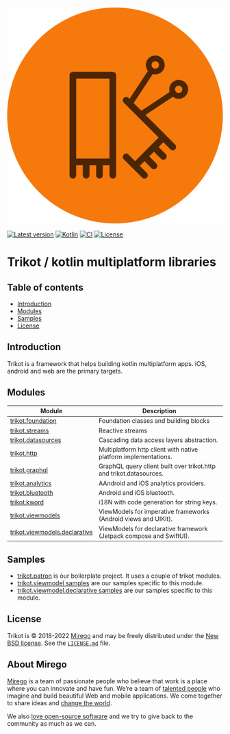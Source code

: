 ![trikot](trikot.svg)

[![Latest version](https://img.shields.io/github/tag/mirego/trikot.svg?label=Latest%20version)](https://github.com/mirego/trikot/tags)
[![Kotlin](https://img.shields.io/badge/kotlin-1.6.10-blue.svg?logo=kotlin)](http://kotlinlang.org)
[![CI](https://github.com/mirego/trikot/actions/workflows/ci.yml/badge.svg)](https://github.com/mirego/trikot/actions/workflows/ci.yml)
[![License](https://img.shields.io/badge/License-BSD_3--Clause-blue.svg)](https://opensource.org/licenses/BSD-3-Clause)

# Trikot / kotlin multiplatform libraries

## Table of contents
* [Introduction](#introduction)
* [Modules](#modules)
* [Samples](#samples)
* [License](#license)

## Introduction
Trikot is a framework that helps building kotlin multiplatform apps. iOS, android and web are the primary targets.

## Modules
| Module | Description |
| - | - |
| [trikot.foundation](./trikot-foundation) | Foundation classes and building blocks |
| [trikot.streams](./trikot-streams) | Reactive streams |
| [trikot.datasources](./trikot-datasources) | Cascading data access layers abstraction. |
| [trikot.http](./trikot-http) | Multiplatform http client with native platform implementations. |
| [trikot.graphql](./trikot-graphql) | GraphQL query client built over trikot.http and trikot.datasources. |
| [trikot.analytics](./trikot-analytics) | AAndroid and iOS analytics providers. |
| [trikot.bluetooth](./trikot-bluetooth) | Android and iOS bluetooth. |
| [trikot.kword](./trikot-kword) | i18N with code generation for string keys. |
| [trikot.viewmodels](./trikot-viewmodels) | ViewModels for imperative frameworks (Android views and UIKit). |
| [trikot.viewmodels.declarative](./trikot-viewmodels-declarative) | ViewModels for declarative framework (Jetpack compose and SwiftUI). |

## Samples
- [trikot.patron](https://github.com/mirego/trikot.patron) is our boilerplate project. It uses a couple of trikot modules.
- [trikot.viewmodel samples](./trikot-viewmodels/sample) are our samples specific to this module.
- [trikot.viewmodel.declarative samples](./trikot-viewmodels-declarative/sample) are our samples specific to this module.

## License

Trikot is © 2018-2022 [Mirego](https://www.mirego.com) and may be freely distributed under the [New BSD license](http://opensource.org/licenses/BSD-3-Clause). See the [`LICENSE.md`](LICENSE.md) file.

## About Mirego

[Mirego](https://www.mirego.com) is a team of passionate people who believe that work is a place where you can innovate and have fun. We’re a team of [talented people](https://life.mirego.com) who imagine and build beautiful Web and mobile applications. We come together to share ideas and [change the world](http://www.mirego.org).

We also [love open-source software](https://open.mirego.com) and we try to give back to the community as much as we can.